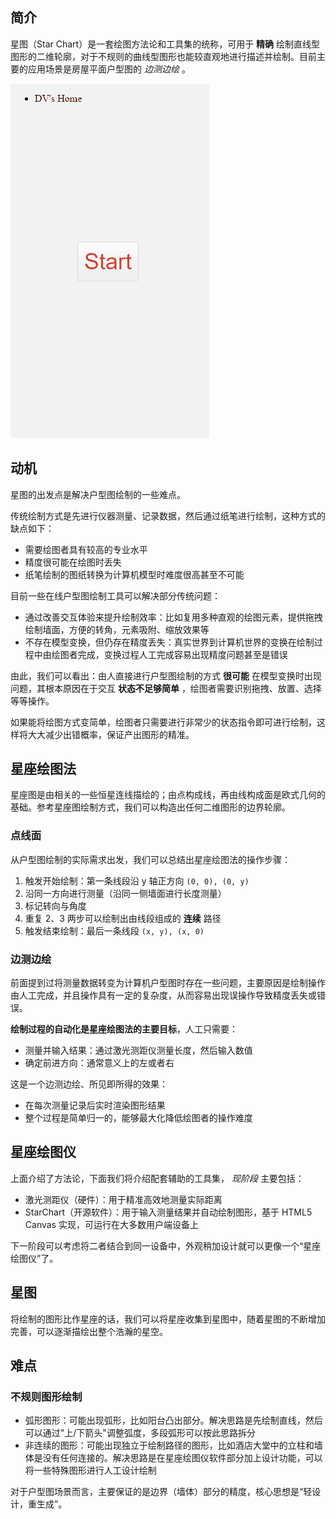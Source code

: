 ## 简介

星图（Star Chart）是一套绘图方法论和工具集的统称，可用于 **精确** 绘制直线型图形的二维轮廓，对于不规则的曲线型图形也能较直观地进行描述并绘制。目前主要的应用场景是房屋平面户型图的 _边测边绘_ 。

![](https://github.com//FangStarNet/starchart/blob/master/demo.gif?raw=true)

## 动机

星图的出发点是解决户型图绘制的一些难点。

传统绘制方式是先进行仪器测量、记录数据，然后通过纸笔进行绘制，这种方式的缺点如下：

* 需要绘图者具有较高的专业水平
* 精度很可能在绘图时丢失
* 纸笔绘制的图纸转换为计算机模型时难度很高甚至不可能

目前一些在线户型图绘制工具可以解决部分传统问题：

* 通过改善交互体验来提升绘制效率：比如复用多种直观的绘图元素，提供拖拽绘制墙面，方便的转角，元素吸附、缩放效果等
* 不存在模型变换，但仍存在精度丢失：真实世界到计算机世界的变换在绘制过程中由绘图者完成，变换过程人工完成容易出现精度问题甚至是错误

由此，我们可以看出：由人直接进行户型图绘制的方式 **很可能** 在模型变换时出现问题，其根本原因在于交互 **状态不足够简单** ，绘图者需要识别拖拽、放置、选择等等操作。

如果能将绘图方式变简单，绘图者只需要进行非常少的状态指令即可进行绘制，这样将大大减少出错概率，保证产出图形的精准。

## 星座绘图法

星座图是由相关的一些恒星连线描绘的；由点构成线，再由线构成面是欧式几何的基础。参考星座图绘制方式，我们可以构造出任何二维图形的边界轮廓。

### 点线面

从户型图绘制的实际需求出发，我们可以总结出星座绘图法的操作步骤：

1. 触发开始绘制：第一条线段沿 y 轴正方向 `(0, 0), (0, y)`
2. 沿同一方向进行测量（沿同一侧墙面进行长度测量）
3. 标记转向与角度
4. 重复 2、3 两步可以绘制出由线段组成的 **连续** 路径
5. 触发结束绘制：最后一条线段 `(x, y), (x, 0)` 

### 边测边绘

前面提到过将测量数据转变为计算机户型图时存在一些问题，主要原因是绘制操作由人工完成，并且操作具有一定的复杂度，从而容易出现误操作导致精度丢失或错误。

**绘制过程的自动化是星座绘图法的主要目标**，人工只需要：

* 测量并输入结果：通过激光测距仪测量长度，然后输入数值
* 确定前进方向：通常意义上的左或者右

这是一个边测边绘、所见即所得的效果：

* 在每次测量记录后实时渲染图形结果
* 整个过程是简单归一的，能够最大化降低绘图者的操作难度
 
## 星座绘图仪

上面介绍了方法论，下面我们将介绍配套辅助的工具集， _现阶段_ 主要包括：

* 激光测距仪（硬件）：用于精准高效地测量实际距离
* StarChart（开源软件）：用于输入测量结果并自动绘制图形，基于 HTML5 Canvas  实现，可运行在大多数用户端设备上

下一阶段可以考虑将二者结合到同一设备中，外观稍加设计就可以更像一个“星座绘图仪”了。

## 星图

将绘制的图形比作星座的话，我们可以将星座收集到星图中，随着星图的不断增加完善，可以逐渐描绘出整个浩瀚的星空。

## 难点

### 不规则图形绘制

* 弧形图形：可能出现弧形，比如阳台凸出部分。解决思路是先绘制直线，然后可以通过"上/下箭头"调整弧度，多段弧形可以按此思路拆分
* 非连续的图形：可能出现独立于绘制路径的图形，比如酒店大堂中的立柱和墙体是没有任何连接的。解决思路是在星座绘图仪软件部分加上设计功能，可以将一些特殊图形进行人工设计绘制

对于户型图场景而言，主要保证的是边界（墙体）部分的精度，核心思想是“轻设计，重生成”。
